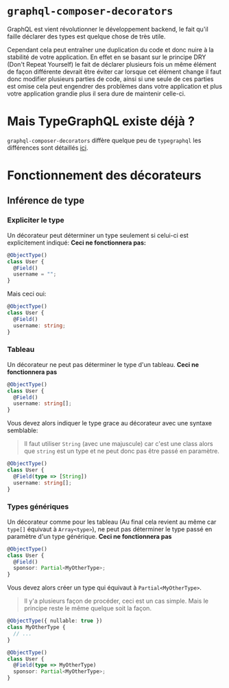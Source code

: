 # `graphql-composer-decorators`
GraphQL est vient révolutionner le développement backend, le fait qu'il faille déclarer des types est quelque chose de très utile.  

Cependant cela peut entraîner une duplication du code et donc nuire à la stabilité de votre application. En effet en se basant sur le principe DRY (Don't Repeat Yourself) le fait de déclarer plusieurs fois un même élément de façon différente devrait être éviter car lorsque cet élément change il faut donc modifier plusieurs parties de code, ainsi si une seule de ces parties est omise cela peut engendrer des problèmes dans votre application et plus votre application grandie plus il sera dure de maintenir celle-ci.

# Mais TypeGraphQL existe déjà ?
`graphql-composer-decorators` diffère quelque peu de `typegraphql` les différences sont détaillés [ici](/typegraphql-comparison).

# Fonctionnement des décorateurs

## Inférence de type

### Expliciter le type
Un décorateur peut déterminer un type seulement si celui-ci est explicitement indiqué:
**Ceci ne fonctionnera pas:**
```ts
@ObjectType()
class User {
  @Field()
  username = "";
}
```
Mais ceci oui:
```ts
@ObjectType()
class User {
  @Field()
  username: string;
}
```

### Tableau
Un décorateur ne peut pas déterminer le type d'un tableau.
**Ceci ne fonctionnera pas**
```ts
@ObjectType()
class User {
  @Field()
  username: string[];
}
```
Vous devez alors indiquer le type grace au décorateur avec une syntaxe semblable:
> Il faut utiliser `String` (avec une majuscule) car c'est une class alors que `string` est un type et ne peut donc pas être passé en paramètre.
```ts
@ObjectType()
class User {
  @Field(type => [String])
  username: string[];
}
```

### Types génériques
Un décorateur comme pour les tableau (Au final cela revient au même car `type[]` équivaut à `Array<type>`), ne peut pas déterminer le type passé en paramètre d'un type générique.
**Ceci ne fonctionnera pas**
```ts
@ObjectType()
class User {
  @Field()
  sponsor: Partial<MyOtherType>;
}
```
Vous devez alors créer un type qui équivaut à `Partial<MyOtherType>`.
> Il y'a plusieurs façon de procéder, ceci est un cas simple. Mais le principe reste le même quelque soit la façon.
```ts
@ObjectType({ nullable: true })
class MyOtherType {
  // ...
}

@ObjectType()
class User {
  @Field(type => MyOtherType)
  sponsor: Partial<MyOtherType>;
}
```
